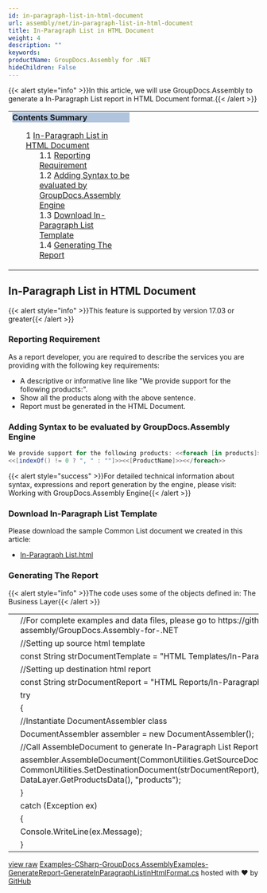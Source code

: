 ```yaml
---
id: in-paragraph-list-in-html-document
url: assembly/net/in-paragraph-list-in-html-document
title: In-Paragraph List in HTML Document
weight: 4
description: ""
keywords: 
productName: GroupDocs.Assembly for .NET
hideChildren: False
---
```

{{< alert style="info" >}}In this article, we will use GroupDocs.Assembly to generate a In-Paragraph List report in HTML Document format.{{< /alert >}}

<table class="sectionMacro" border="0" cellpadding="5" cellspacing="0" width="100%"><tbody><tr><td valign="top" width="50%"><div class="panel" style="border-top-width: 1px; border-right-width: 1px; border-bottom-width: 1px; border-left-width: 1px;"><div class="panelHeader" style="border-bottom-width: 1px; background-color: rgb(176, 196, 222);"><b>Contents Summary</b></div><div class="panelContent"><style type="text/css">div.rbtoc1590388624239 { padding-top: 0px; padding-right: 0px; padding-bottom: 0px; padding-left: 0px; }div.rbtoc1590388624239 ul { list-style-type: none; list-style-image: none; margin-left: 0px; }div.rbtoc1590388624239 li { margin-left: 0px; padding-left: 0px; }</style><div class="toc rbtoc1590388624239"><ul class="toc-indentation"><li><span class="TOCOutline">1</span> <a href="#In-ParagraphListinHTMLDocument-In-ParagraphListinHTMLDocument">In-Paragraph List in HTML Document</a><ul class="toc-indentation"><li><span class="TOCOutline">1.1</span> <a href="#In-ParagraphListinHTMLDocument-ReportingRequirement">Reporting Requirement</a></li><li><span class="TOCOutline">1.2</span> <a href="#In-ParagraphListinHTMLDocument-AddingSyntaxtobeevaluatedbyGroupDocs.AssemblyEngine">Adding Syntax to be evaluated by GroupDocs.Assembly Engine</a></li><li><span class="TOCOutline">1.3</span> <a href="#In-ParagraphListinHTMLDocument-DownloadIn-ParagraphListTemplate">Download In-Paragraph List Template</a></li><li><span class="TOCOutline">1.4</span> <a href="#In-ParagraphListinHTMLDocument-GeneratingTheReport">Generating The Report</a></li></ul></li></ul></div></div></div></td><td valign="top" width="15%">&nbsp;</td><td valign="top" width="35%">&nbsp;</td></tr></tbody></table>

## In-Paragraph List in HTML Document

{{< alert style="info" >}}This feature is supported by version 17.03 or greater{{< /alert >}}

### Reporting Requirement

As a report developer, you are required to describe the services you are providing with the following key requirements:

*   A descriptive or informative line like "We provide support for the following products:".
*   Show all the products along with the above sentence.
*   Report must be generated in the HTML Document.

### Adding Syntax to be evaluated by GroupDocs.Assembly Engine

```csharp
We provide support for the following products: <<foreach [in products]>>
<<[indexOf() != 0 ? ", " : ""]>><<[ProductName]>><</foreach>>

```

{{< alert style="success" >}}For detailed technical information about syntax, expressions and report generation by the engine, please visit: Working with GroupDocs.Assembly Engine{{< /alert >}}

### Download In-Paragraph List Template

Please download the sample Common List document we created in this article:

*   [In-Paragraph List.html](https://github.com/groupdocs-assembly/GroupDocs.Assembly-for-.NET/blob/master/Examples/Data/Source/HTML%20Templates/In-Paragraph%20List.html?raw=true)

### Generating The Report

{{< alert style="info" >}}The code uses some of the objects defined in: The Business Layer{{< /alert >}}

<table class="highlight tab-size js-file-line-container" data-tab-size="8" data-paste-markdown-skip=""><tbody><tr><td id="file-examples-csharp-groupdocs-assemblyexamples-generatereport-generateinparagraphlistinhtmlformat-cs-L1" class="blob-num js-line-number" data-line-number="1"></td><td id="file-examples-csharp-groupdocs-assemblyexamples-generatereport-generateinparagraphlistinhtmlformat-cs-LC1" class="blob-code blob-code-inner js-file-line"><span class="pl-c"><span class="pl-c">//</span>For complete examples and data files, please go to https://github.com/groupdocs-assembly/GroupDocs.Assembly-for-.NET</span></td></tr><tr><td id="file-examples-csharp-groupdocs-assemblyexamples-generatereport-generateinparagraphlistinhtmlformat-cs-L2" class="blob-num js-line-number" data-line-number="2"></td><td id="file-examples-csharp-groupdocs-assemblyexamples-generatereport-generateinparagraphlistinhtmlformat-cs-LC2" class="blob-code blob-code-inner js-file-line"><span class="pl-c"><span class="pl-c">//</span>Setting up source html template</span></td></tr><tr><td id="file-examples-csharp-groupdocs-assemblyexamples-generatereport-generateinparagraphlistinhtmlformat-cs-L3" class="blob-num js-line-number" data-line-number="3"></td><td id="file-examples-csharp-groupdocs-assemblyexamples-generatereport-generateinparagraphlistinhtmlformat-cs-LC3" class="blob-code blob-code-inner js-file-line"><span class="pl-k">const</span> <span class="pl-en">String</span> <span class="pl-smi">strDocumentTemplate</span> <span class="pl-k">=</span> <span class="pl-s"><span class="pl-pds">"</span>HTML Templates/In-Paragraph List.html<span class="pl-pds">"</span></span>;</td></tr><tr><td id="file-examples-csharp-groupdocs-assemblyexamples-generatereport-generateinparagraphlistinhtmlformat-cs-L4" class="blob-num js-line-number" data-line-number="4"></td><td id="file-examples-csharp-groupdocs-assemblyexamples-generatereport-generateinparagraphlistinhtmlformat-cs-LC4" class="blob-code blob-code-inner js-file-line"><span class="pl-c"><span class="pl-c">//</span>Setting up destination html report</span></td></tr><tr><td id="file-examples-csharp-groupdocs-assemblyexamples-generatereport-generateinparagraphlistinhtmlformat-cs-L5" class="blob-num js-line-number" data-line-number="5"></td><td id="file-examples-csharp-groupdocs-assemblyexamples-generatereport-generateinparagraphlistinhtmlformat-cs-LC5" class="blob-code blob-code-inner js-file-line"><span class="pl-k">const</span> <span class="pl-en">String</span> <span class="pl-smi">strDocumentReport</span> <span class="pl-k">=</span> <span class="pl-s"><span class="pl-pds">"</span>HTML Reports/In-Paragraph List Report.html<span class="pl-pds">"</span></span>;</td></tr><tr><td id="file-examples-csharp-groupdocs-assemblyexamples-generatereport-generateinparagraphlistinhtmlformat-cs-L6" class="blob-num js-line-number" data-line-number="6"></td><td id="file-examples-csharp-groupdocs-assemblyexamples-generatereport-generateinparagraphlistinhtmlformat-cs-LC6" class="blob-code blob-code-inner js-file-line"><span class="pl-k">try</span></td></tr><tr><td id="file-examples-csharp-groupdocs-assemblyexamples-generatereport-generateinparagraphlistinhtmlformat-cs-L7" class="blob-num js-line-number" data-line-number="7"></td><td id="file-examples-csharp-groupdocs-assemblyexamples-generatereport-generateinparagraphlistinhtmlformat-cs-LC7" class="blob-code blob-code-inner js-file-line">{</td></tr><tr><td id="file-examples-csharp-groupdocs-assemblyexamples-generatereport-generateinparagraphlistinhtmlformat-cs-L8" class="blob-num js-line-number" data-line-number="8"></td><td id="file-examples-csharp-groupdocs-assemblyexamples-generatereport-generateinparagraphlistinhtmlformat-cs-LC8" class="blob-code blob-code-inner js-file-line"><span class="pl-c"><span class="pl-c">//</span>Instantiate DocumentAssembler class</span></td></tr><tr><td id="file-examples-csharp-groupdocs-assemblyexamples-generatereport-generateinparagraphlistinhtmlformat-cs-L9" class="blob-num js-line-number" data-line-number="9"></td><td id="file-examples-csharp-groupdocs-assemblyexamples-generatereport-generateinparagraphlistinhtmlformat-cs-LC9" class="blob-code blob-code-inner js-file-line"><span class="pl-en">DocumentAssembler</span> <span class="pl-smi">assembler</span> <span class="pl-k">=</span> <span class="pl-k">new</span> <span class="pl-en">DocumentAssembler</span>();</td></tr><tr><td id="file-examples-csharp-groupdocs-assemblyexamples-generatereport-generateinparagraphlistinhtmlformat-cs-L10" class="blob-num js-line-number" data-line-number="10"></td><td id="file-examples-csharp-groupdocs-assemblyexamples-generatereport-generateinparagraphlistinhtmlformat-cs-LC10" class="blob-code blob-code-inner js-file-line"><span class="pl-c"><span class="pl-c">//</span>Call AssembleDocument to generate In-Paragraph List Report in htmlformat</span></td></tr><tr><td id="file-examples-csharp-groupdocs-assemblyexamples-generatereport-generateinparagraphlistinhtmlformat-cs-L11" class="blob-num js-line-number" data-line-number="11"></td><td id="file-examples-csharp-groupdocs-assemblyexamples-generatereport-generateinparagraphlistinhtmlformat-cs-LC11" class="blob-code blob-code-inner js-file-line"><span class="pl-smi">assembler</span>.<span class="pl-en">AssembleDocument</span>(<span class="pl-smi">CommonUtilities</span>.<span class="pl-en">GetSourceDocument</span>(<span class="pl-smi">strDocumentTemplate</span>), <span class="pl-smi">CommonUtilities</span>.<span class="pl-en">SetDestinationDocument</span>(<span class="pl-smi">strDocumentReport</span>), <span class="pl-smi">DataLayer</span>.<span class="pl-en">GetProductsData</span>(), <span class="pl-s"><span class="pl-pds">"</span>products<span class="pl-pds">"</span></span>);</td></tr><tr><td id="file-examples-csharp-groupdocs-assemblyexamples-generatereport-generateinparagraphlistinhtmlformat-cs-L12" class="blob-num js-line-number" data-line-number="12"></td><td id="file-examples-csharp-groupdocs-assemblyexamples-generatereport-generateinparagraphlistinhtmlformat-cs-LC12" class="blob-code blob-code-inner js-file-line">}</td></tr><tr><td id="file-examples-csharp-groupdocs-assemblyexamples-generatereport-generateinparagraphlistinhtmlformat-cs-L13" class="blob-num js-line-number" data-line-number="13"></td><td id="file-examples-csharp-groupdocs-assemblyexamples-generatereport-generateinparagraphlistinhtmlformat-cs-LC13" class="blob-code blob-code-inner js-file-line"><span class="pl-k">catch</span> (<span class="pl-en">Exception</span> <span class="pl-smi">ex</span>)</td></tr><tr><td id="file-examples-csharp-groupdocs-assemblyexamples-generatereport-generateinparagraphlistinhtmlformat-cs-L14" class="blob-num js-line-number" data-line-number="14"></td><td id="file-examples-csharp-groupdocs-assemblyexamples-generatereport-generateinparagraphlistinhtmlformat-cs-LC14" class="blob-code blob-code-inner js-file-line">{</td></tr><tr><td id="file-examples-csharp-groupdocs-assemblyexamples-generatereport-generateinparagraphlistinhtmlformat-cs-L15" class="blob-num js-line-number" data-line-number="15"></td><td id="file-examples-csharp-groupdocs-assemblyexamples-generatereport-generateinparagraphlistinhtmlformat-cs-LC15" class="blob-code blob-code-inner js-file-line"><span class="pl-smi">Console</span>.<span class="pl-en">WriteLine</span>(<span class="pl-smi">ex</span>.<span class="pl-smi">Message</span>);</td></tr><tr><td id="file-examples-csharp-groupdocs-assemblyexamples-generatereport-generateinparagraphlistinhtmlformat-cs-L16" class="blob-num js-line-number" data-line-number="16"></td><td id="file-examples-csharp-groupdocs-assemblyexamples-generatereport-generateinparagraphlistinhtmlformat-cs-LC16" class="blob-code blob-code-inner js-file-line">}</td></tr></tbody></table>

[view raw](https://gist.github.com/rida-fatima-aspose/ff54dc56129ac0115dd6f2d61dc9fa8c/raw/6f9270fa1a31acf200e2fa6c11b8d85564c2a171/Examples-CSharp-GroupDocs.AssemblyExamples-GenerateReport-GenerateInParagraphListinHtmlFormat.cs) [Examples-CSharp-GroupDocs.AssemblyExamples-GenerateReport-GenerateInParagraphListinHtmlFormat.cs](https://gist.github.com/rida-fatima-aspose/ff54dc56129ac0115dd6f2d61dc9fa8c#file-examples-csharp-groupdocs-assemblyexamples-generatereport-generateinparagraphlistinhtmlformat-cs) hosted with ❤ by [GitHub](https://github.com)

